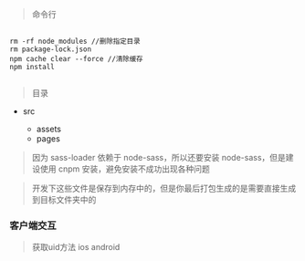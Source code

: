 > 命令行

```shell

rm -rf node_modules //删除指定目录
rm package-lock.json
npm cache clear --force //清除缓存
npm install


```

> 目录

- src

  - assets
  - pages

> 因为 sass-loader 依赖于 node-sass，所以还要安装 node-sass，但是建设使用 cnpm 安装，避免安装不成功出现各种问题

> 开发下这些文件是保存到内存中的，但是你最后打包生成的是需要直接生成到目标文件夹中的

### 客户端交互

> 获取uid方法
ios
android